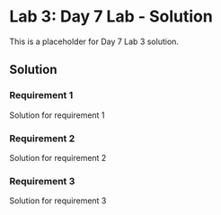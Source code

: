 # Lab 3: Day 7 Lab - Solution

This is a placeholder for Day 7 Lab 3 solution.

## Solution

### Requirement 1
Solution for requirement 1

### Requirement 2
Solution for requirement 2

### Requirement 3
Solution for requirement 3
